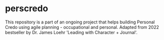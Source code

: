 # perscredo
This repository is a part of an ongoing project that helps building Personal Credo using agile planning - occupational and personal.
Adapted from 2022 bestseller by Dr. James Loehr 'Leading with Character + Journal'.
